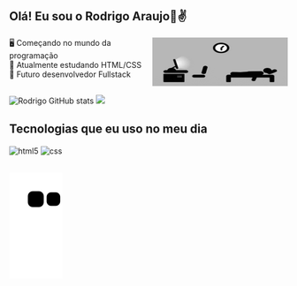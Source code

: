 ## Olá! Eu sou o Rodrigo Araujo👋✌️

  <a href="#">
    <img src="https://github.com/lucasrmagalhaes/lucasrmagalhaes/blob/master/assets/days.gif" title="day++" width="245px" height="88" align="right" alt="Routine">
</a>

<div>
🖥️ Começando no mundo da programação<br>
📖 Atualmente estudando HTML/CSS<br>
🤟 Futuro desenvolvedor Fullstack<br>

  </div>

##

![Rodrigo GitHub stats](https://github-readme-stats.vercel.app/api?username=rodrigond2&show_icons=true&theme=dark&count_private=true)
<img height="80em" src="https://github-readme-stats.vercel.app/api/top-langs/?username=rodrigond2&layout=compact&langs_count=7&theme=dark"/>
</div>
 
  
  ## Tecnologias que eu uso no meu dia

<div style="display: inline_block">
  <img align="center" alt="html5" src="https://img.shields.io/badge/HTML5-E34F26?style=for-the-badge&logo=html5&logoColor=white" />
  <img align="center" alt="css" src="https://img.shields.io/badge/CSS3-1572B6?style=for-the-badge&logo=css3&logoColor=white" />
  
</div><br/>
 
</div>

![Snake animation](https://github.com/rodrigond2/rodrigond2/blob/output/github-contribution-grid-snake.svg)





